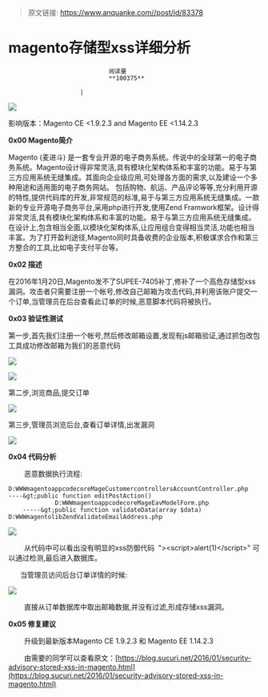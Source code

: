 > 原文链接: https://www.anquanke.com//post/id/83378 


# magento存储型xss详细分析


                                阅读量   
                                **100375**
                            
                        |
                        
                                                                                    



[![](https://p5.ssl.qhimg.com/t012473af5138c4b5af.jpg)](https://p5.ssl.qhimg.com/t012473af5138c4b5af.jpg)

影响版本：Magento CE &lt;1.9.2.3 and Magento EE &lt;1.14.2.3

**0x00 Magento简介**

Magento (麦进斗) 是一套专业开源的电子商务系统。传说中的全球第一的电子商务系统。Magento设计得非常灵活,具有模块化架构体系和丰富的功能。易于与第三方应用系统无缝集成。其面向企业级应用,可处理各方面的需求,以及建设一个多种用途和适用面的电子商务网站。 包括购物、航运、产品评论等等,充分利用开源的特性,提供代码库的开发,非常规范的标准,易于与第三方应用系统无缝集成。一款新的专业开源电子商务平台,采用php进行开发,使用Zend Framwork框架。设计得非常灵活,具有模块化架构体系和丰富的功能。易于与第三方应用系统无缝集成。在设计上,包含相当全面,以模块化架构体系,让应用组合变得相当灵活,功能也相当丰富。为了打开盈利途径,Magento同时具备收费的企业版本,积极谋求合作和第三方整合的工具,比如电子支付平台等。

**0x02 描述**

在2016年1月20日,Magento发不了SUPEE-7405补丁,修补了一个高危存储型xss漏洞。攻击者只需要注册一个帐号,修改自己邮箱为攻击代码,并利用该账户提交一个订单,当管理员在后台查看此订单的时候,恶意脚本代码将被执行。

**0x03 验证性测试**

第一步,首先我们注册一个帐号,然后修改邮箱设置,发现有js邮箱验证,通过抓包改包工具成功修改邮箱为我们的恶意代码

[![](https://p5.ssl.qhimg.com/t01e10fd01cbe1cc20d.png)](https://p5.ssl.qhimg.com/t01e10fd01cbe1cc20d.png)



[![](https://p2.ssl.qhimg.com/t0171530ba88c1aef22.png)](https://p2.ssl.qhimg.com/t0171530ba88c1aef22.png)

第二步,浏览商品,提交订单





[![](https://p2.ssl.qhimg.com/t01292594d95beea088.png)](https://p2.ssl.qhimg.com/t01292594d95beea088.png)



第三步,管理员浏览后台,查看订单详情,出发漏洞

[![](https://p2.ssl.qhimg.com/t01238cf5ddb211333b.png)](https://p2.ssl.qhimg.com/t01238cf5ddb211333b.png)



**0x04 代码分析**

        恶意数据执行流程:



```
D:WWWmagentoappcodecoreMageCustomercontrollersAccountController.php  
----&gt;public function editPostAction()
             D:WWWmagentoappcodecoreMageEavModelForm.php 
    -----&gt;public function validateData(array $data)
D:WWWmagentolibZendValidateEmailAddress.php
```

[![](https://p5.ssl.qhimg.com/t01e45db0db424e8fa1.png)](https://p5.ssl.qhimg.com/t01e45db0db424e8fa1.png)

        从代码中可以看出没有明显的xss防御代码  "&gt;&lt;script&gt;alert(1)&lt;/script&gt;" 可以通过检测,最后进入数据库。

      当管理员访问后台订单详情的时候:

[![](https://p0.ssl.qhimg.com/t0165154f5f9408f7c0.png)](https://p0.ssl.qhimg.com/t0165154f5f9408f7c0.png)

        直接从订单数据库中取出邮箱数据,并没有过滤,形成存储xss漏洞。

**0x05 修复建议**

        升级到最新版本Magento CE 1.9.2.3 和 Magento EE 1.14.2.3

        由需要的同学可以查看原文：[https://blog.sucuri.net/2016/01/security-advisory-stored-xss-in-magento.html](https://blog.sucuri.net/2016/01/security-advisory-stored-xss-in-magento.html)
